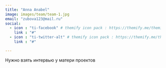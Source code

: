 ```yaml
---
title: "Anna Anabel"
image: images/team/team-1.jpg
email: "zubova123@mail.ru"
social:
  - icon : "ti-facebook" # themify icon pack : https://themify.me/themify-icons
    link : "#"
  - icon : "ti-twitter-alt" # themify icon pack : https://themify.me/themify-icons
    link : "#"

---
```


Нужно взять интервью у матери проектов
